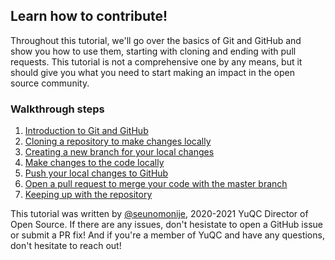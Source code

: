 ## Learn how to contribute!

Throughout this tutorial, we'll go over the basics of Git and GitHub and show you how to use them, starting with cloning and ending with pull requests. This tutorial is not a comprehensive one by any means, but it should give you what you need to start making an impact in the open source community.

### Walkthrough steps
 1. [Introduction to Git and GitHub](part1-introduction/)
 2. [Cloning a repository to make changes locally](part2-cloning_a_repo/)
 3. [Creating a new branch for your local changes](part3-make_a_new_branch/)
 4. [Make changes to the code locally](part4-changing_the_code/)
 5. [Push your local changes to GitHub](part5-pushing_changes_to_github/)
 6. [Open a pull request to merge your code with the master branch](part6-pull_requests/)
 7. [Keeping up with the repository](part7-keeping_up_with_repo/)

This tutorial was written by [@seunomonije](https://github.com/seunomonije), 2020-2021 YuQC Director of Open Source. If there are any issues, don't hesistate to open a GitHub issue or submit a PR fix! And if you're a member of YuQC and have any questions, don't hesitate to reach out!